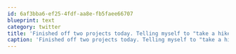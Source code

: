 ```yaml
---
id: 6af3bba6-ef25-4fdf-aa8e-fb5faee66707
blueprint: text
category: twitter
title: 'Finished off two projects today. Telling myself to "take a hike". (literally, I''m actually going hiking tomorrow)'
caption: 'Finished off two projects today. Telling myself to "take a hike". (literally, I''m actually going hiking tomorrow)'
---
```

